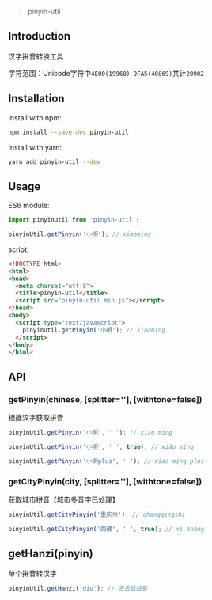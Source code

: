 > pinyin-util

## Introduction

汉字拼音转换工具

字符范围：Unicode字符中`4E00(19968)-9FA5(40869)`共计`20902`

## Installation

Install with npm:

```bash
npm install --save-dev pinyin-util
```

Install with yarn:

```bash
yarn add pinyin-util --dev
```

## Usage

ES6 module:

```js
import pinyinUtil from 'pinyin-util';

pinyinUtil.getPinyin('小明'); // xiaoming
```

script:

```html
<!DOCTYPE html>
<html>
<head>
  <meta charset="utf-8">
  <title>pinyin-util</title>
  <script src="pinyin-util.min.js"></script>
</head>
<body>
  <script type="text/javascript">
    pinyinUtil.getPinyin('小明'); // xiaoming
  </script>
</body>
</html>
```

## API

### getPinyin(chinese, [splitter=''], [withtone=false])
根据汉字获取拼音

```js
pinyinUtil.getPinyin('小明', ' '); // xiao ming

pinyinUtil.getPinyin('小明', ' ', true); // xiǎo míng

pinyinUtil.getPinyin('小明plus', ' '); // xiao ming plus
```

### getCityPinyin(city, [splitter=''], [withtone=false])
获取城市拼音【城市多音字已处理】

```js
pinyinUtil.getCityPinyin('重庆市'); // chongqingshi

pinyinUtil.getCityPinyin('西藏', ' ', true); // xī zhàng
```

## getHanzi(pinyin)
单个拼音转汉字

```js
pinyinUtil.getHanzi('diu'); // 丟丢銩铥颩
```
